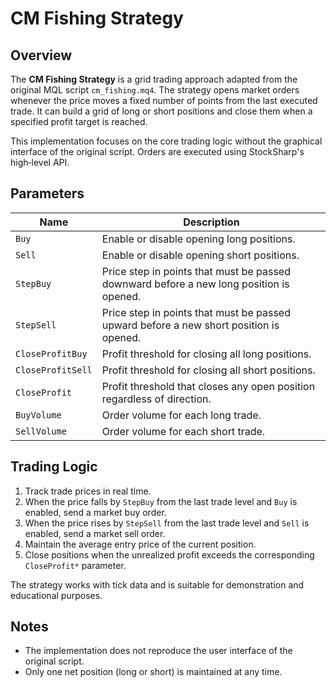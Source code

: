 # CM Fishing Strategy

## Overview

The **CM Fishing Strategy** is a grid trading approach adapted from the original MQL script `cm_fishing.mq4`. The strategy opens market orders whenever the price moves a fixed number of points from the last executed trade. It can build a grid of long or short positions and close them when a specified profit target is reached.

This implementation focuses on the core trading logic without the graphical interface of the original script. Orders are executed using StockSharp's high‑level API.

## Parameters

| Name | Description |
|------|-------------|
| `Buy` | Enable or disable opening long positions. |
| `Sell` | Enable or disable opening short positions. |
| `StepBuy` | Price step in points that must be passed downward before a new long position is opened. |
| `StepSell` | Price step in points that must be passed upward before a new short position is opened. |
| `CloseProfitBuy` | Profit threshold for closing all long positions. |
| `CloseProfitSell` | Profit threshold for closing all short positions. |
| `CloseProfit` | Profit threshold that closes any open position regardless of direction. |
| `BuyVolume` | Order volume for each long trade. |
| `SellVolume` | Order volume for each short trade. |

## Trading Logic

1. Track trade prices in real time.
2. When the price falls by `StepBuy` from the last trade level and `Buy` is enabled, send a market buy order.
3. When the price rises by `StepSell` from the last trade level and `Sell` is enabled, send a market sell order.
4. Maintain the average entry price of the current position.
5. Close positions when the unrealized profit exceeds the corresponding `CloseProfit*` parameter.

The strategy works with tick data and is suitable for demonstration and educational purposes.

## Notes

- The implementation does not reproduce the user interface of the original script.
- Only one net position (long or short) is maintained at any time.

